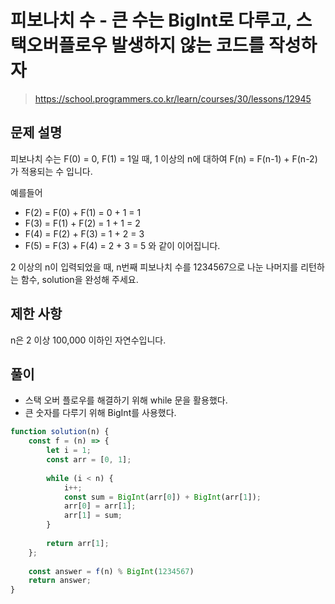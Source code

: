 # 피보나치 수 - 큰 수는 BigInt로 다루고, 스택오버플로우 발생하지 않는 코드를 작성하자
> https://school.programmers.co.kr/learn/courses/30/lessons/12945

## 문제 설명
피보나치 수는 F(0) = 0, F(1) = 1일 때, 1 이상의 n에 대하여 F(n) = F(n-1) + F(n-2) 가 적용되는 수 입니다.

예를들어

- F(2) = F(0) + F(1) = 0 + 1 = 1
- F(3) = F(1) + F(2) = 1 + 1 = 2
- F(4) = F(2) + F(3) = 1 + 2 = 3
- F(5) = F(3) + F(4) = 2 + 3 = 5
와 같이 이어집니다.

2 이상의 n이 입력되었을 때, n번째 피보나치 수를 1234567으로 나눈 나머지를 리턴하는 함수, solution을 완성해 주세요.

## 제한 사항
n은 2 이상 100,000 이하인 자연수입니다.

## 풀이
- 스택 오버 플로우를 해결하기 위해 while 문을 활용했다.
- 큰 숫자를 다루기 위해 BigInt를 사용했다.

```js
function solution(n) {
    const f = (n) => {
        let i = 1;
        const arr = [0, 1];
        
        while (i < n) {
            i++;
            const sum = BigInt(arr[0]) + BigInt(arr[1]);
            arr[0] = arr[1];
            arr[1] = sum;
        }
        
        return arr[1];
    };
    
    const answer = f(n) % BigInt(1234567)
    return answer;
}
```
